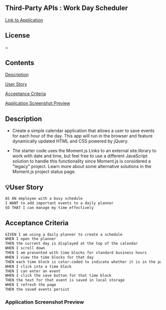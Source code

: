 ## Third-Party APIs : Work Day Scheduler

[Link to Application]()

## License
~

## Contents
[Description](#description)

[User Story](#user-story)

[Acceptance Criteria](#acceptance-criteria)

[Application Screenshot Preview](#application-screenshot-preview)

## Description

- Create a simple calendar application that allows a user to save events for each hour of the day. This app will run in the browser and feature dynamically updated HTML and CSS powered by jQuery.

- The starter code uses the Moment.js Links to an external site.library to work with date and time, but feel free to use a different JavaScript solution to handle this functionality since Moment.js is considered a "legacy" project. Learn more about some alternative solutions in the Moment.js project status page.



## :bulb:User Story
```md
AS AN employee with a busy schedule
I WANT to add important events to a daily planner
SO THAT I can manage my time effectively
```

## Acceptance Criteria
```md
GIVEN I am using a daily planner to create a schedule
WHEN I open the planner
THEN the current day is displayed at the top of the calendar
WHEN I scroll down
THEN I am presented with time blocks for standard business hours
WHEN I view the time blocks for that day
THEN each time block is color-coded to indicate whether it is in the past, present, or future
WHEN I click into a time block
THEN I can enter an event
WHEN I click the save button for that time block
THEN the text for that event is saved in local storage
WHEN I refresh the page
THEN the saved events persist
```

### Application Screenshot Preview
